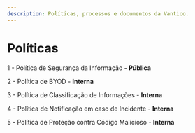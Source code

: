 ```yaml
---
description: Políticas, processos e documentos da Vantico.
---
```


# Políticas

1 - Política de Segurança da Informação - **Pública**

2 - Política de BYOD - **Interna**

3 - Política de Classificação de Informações - **Interna**

4 - Política de Notificação em caso de Incidente - **Interna**

5 - Política de Proteção contra Código Malicioso - **Interna**
